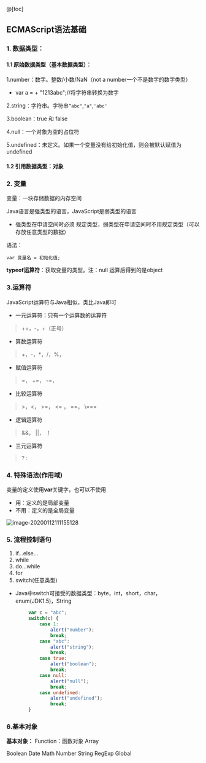 @[toc]
##  ECMAScript语法基础

### 1. 数据类型：
#### 1.1 原始数据类型（基本数据类型）：
1.number：数字。整数/小数/NaN（not a number一个不是数字的数字类型）

- var a =  + "1213abc";//将字符串转换为数字

2.string：字符串。字符串`“abc"`,`"a"`,`'abc'`

3.boolean：true 和 false

4.null：一个对象为空的占位符

5.undefined：未定义。如果一个变量没有给初始化值，则会被默认赋值为undefined

#### 1.2 引用数据类型：对象



### 2. 变量

变量：一块存储数据的内存空间

Java语言是强类型的语言，JavaScript是弱类型的语言

- 强类型在申请空间时必须 规定类型，弱类型在申请空间时不用规定类型（可以存放任意类型的数据）

语法：

`var 变量名 = 初始化值;`

**typeof运算符**：获取变量的类型。注：null 运算后得到的是object



### 3.运算符

JavaScript运算符与Java相似，类比Java即可

- 一元运算符：只有一个运算数的运算符

> ++，-，+（正号）

- 算数运算符

> +，-，*，/，%，

- 赋值运算符 

> \=， +=， -=， 

- 比较运算符

> \>，<， >=， <= ， =\=， \\===

- 逻辑运算符

> &&， ||， ！

- 三元运算符

> ?  :



### 4. 特殊语法(作用域)

变量的定义使用**var**关键字，也可以不使用

- 用：定义的是局部变量
- 不用：定义的是全局变量

![image-20200112111155128](C:\U![image20200112111155128.png](0)sers\j2726\AppData\Roaming\Typora\typora-user-images\image-20200112111155128.png)



### 5. 流程控制语句

1. if...else...
2. while
3. do...while
4. for
5. switch(任意类型)

- Java中switch可接受的数据类型：byte，int，short，char，enum(JDK1.5)，String

```javascript
        var c = "abc";
        switch(c) {
            case 1:
                alert("number");
                break;
            case "abc":
                alert("string");
                break;
            case true:
                alert("boolean");
                break;
            case null:
                alert("null");
                break;
            case undefined:
                alert("undefined");
                break;
        }
```

### 6.基本对象

**基本对象：**
Function：函数对象
Array

Boolean
Date
Math
Number
String
RegExp
Global

